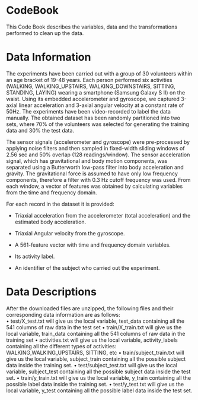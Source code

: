 CodeBook
===================
This Code Book describes the variables, data and the transformations performed to clean up the data.

Data Information
===================
The experiments have been carried out with a group of 30 volunteers within an age bracket of 19-48 years. Each person performed six activities (WALKING, WALKING_UPSTAIRS, WALKING_DOWNSTAIRS, SITTING, STANDING, LAYING) wearing a smartphone (Samsung Galaxy S II) on the waist. Using its embedded accelerometer and gyroscope, we captured 3-axial linear acceleration and 3-axial angular velocity at a constant rate of 50Hz. The experiments have been video-recorded to label the data manually. The obtained dataset has been randomly partitioned into two sets, where 70% of the volunteers was selected for generating the training data and 30% the test data.  

The sensor signals (accelerometer and gyroscope) were pre-processed by applying noise filters and then sampled in fixed-width sliding windows of 2.56 sec and 50% overlap (128 readings/window). The sensor acceleration signal, which has gravitational and body motion components, was separated using a Butterworth low-pass filter into body acceleration and gravity. The gravitational force is assumed to have only low frequency components, therefore a filter with 0.3 Hz cutoff frequency was used. From each window, a vector of features was obtained by calculating variables from the time and frequency domain.
  
  For each record in the dataset it is provided:  
  
- Triaxial acceleration from the accelerometer (total acceleration) and the estimated body acceleration.  

- Triaxial Angular velocity from the gyroscope.  

- A 561-feature vector with time and frequency domain variables.  

- Its activity label.  

- An identifier of the subject who carried out the experiment.  

Data Descriptions
===================
After the downloaded files are unzipped, the following files and their corresponding data information are as follows:  
•	test/X_test.txt will give us the local variable, test_data containing all the 541 columns of raw data in the test set
•	train/X_train.txt will give us the local variable, train_data containing all the 541 columns of raw data in the training set
•	activities.txt will give us the local variable, activity_labels containing all the different types of activities: WALKING,WALKING_UPSTAIRS, SITTING, etc
•	train/subject_train.txt will give us the local variable, subject_train containing all the possible subject data inside the training set.
•	test/subject_test.txt will give us the local variable, subject_test containing all the possible subject data inside the test set.
•	train/y_train.txt will give us the local variable, y_train containing all the possible label data inside the training set.
•	test/y_test.txt will give us the local variable, y_test containing all the possible label data inside the test set.

